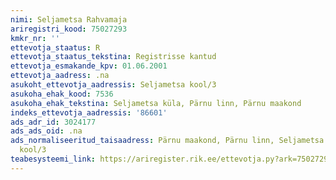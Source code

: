 ```yaml
---
nimi: Seljametsa Rahvamaja
ariregistri_kood: 75027293
kmkr_nr: ''
ettevotja_staatus: R
ettevotja_staatus_tekstina: Registrisse kantud
ettevotja_esmakande_kpv: 01.06.2001
ettevotja_aadress: .na
asukoht_ettevotja_aadressis: Seljametsa kool/3
asukoha_ehak_kood: 7536
asukoha_ehak_tekstina: Seljametsa küla, Pärnu linn, Pärnu maakond
indeks_ettevotja_aadressis: '86601'
ads_adr_id: 3024177
ads_ads_oid: .na
ads_normaliseeritud_taisaadress: Pärnu maakond, Pärnu linn, Seljametsa küla, Seljametsa
  kool/3
teabesysteemi_link: https://ariregister.rik.ee/ettevotja.py?ark=75027293&ref=rekvisiidid
---
```

